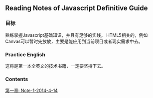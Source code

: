 ## Reading Notes of Javascript Definitive Guide

### 目标

熟练掌握Javascript基础知识，并且有足够的实践。
HTML5相关的，例如Canvas可以暂时先放放，主要是能应用到当前项目或者现实需求中去。

### Practice English
这将是第一本全英文的技术书籍，一定要坚持下去。

### Contents

[第一章: Note-1-2014-4-14](Note-1-2014-4-14.md)